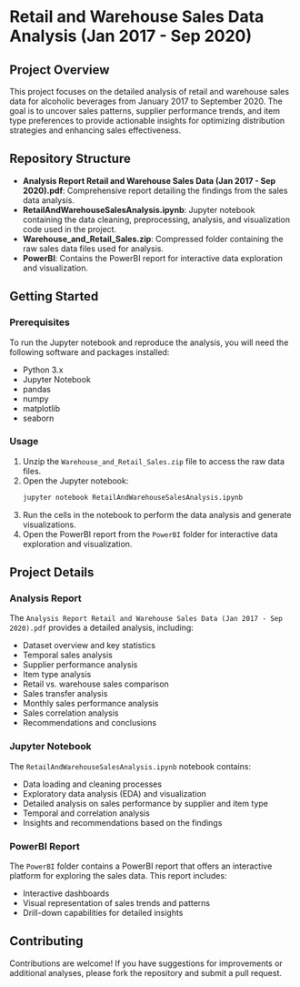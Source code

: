 # Retail and Warehouse Sales Data Analysis (Jan 2017 - Sep 2020)

## Project Overview
This project focuses on the detailed analysis of retail and warehouse sales data for alcoholic beverages from January 2017 to September 2020. The goal is to uncover sales patterns, supplier performance trends, and item type preferences to provide actionable insights for optimizing distribution strategies and enhancing sales effectiveness.

## Repository Structure
- **Analysis Report Retail and Warehouse Sales Data (Jan 2017 - Sep 2020).pdf**: Comprehensive report detailing the findings from the sales data analysis.
- **RetailAndWarehouseSalesAnalysis.ipynb**: Jupyter notebook containing the data cleaning, preprocessing, analysis, and visualization code used in the project.
- **Warehouse_and_Retail_Sales.zip**: Compressed folder containing the raw sales data files used for analysis.
- **PowerBI**: Contains the PowerBI report for interactive data exploration and visualization.

## Getting Started

### Prerequisites
To run the Jupyter notebook and reproduce the analysis, you will need the following software and packages installed:
- Python 3.x
- Jupyter Notebook
- pandas
- numpy
- matplotlib
- seaborn

### Usage
1. Unzip the `Warehouse_and_Retail_Sales.zip` file to access the raw data files.
2. Open the Jupyter notebook:
    ```sh
    jupyter notebook RetailAndWarehouseSalesAnalysis.ipynb
    ```
3. Run the cells in the notebook to perform the data analysis and generate visualizations.
4. Open the PowerBI report from the `PowerBI` folder for interactive data exploration and visualization.

## Project Details

### Analysis Report
The `Analysis Report Retail and Warehouse Sales Data (Jan 2017 - Sep 2020).pdf` provides a detailed analysis, including:
- Dataset overview and key statistics
- Temporal sales analysis
- Supplier performance analysis
- Item type analysis
- Retail vs. warehouse sales comparison
- Sales transfer analysis
- Monthly sales performance analysis
- Sales correlation analysis
- Recommendations and conclusions

### Jupyter Notebook
The `RetailAndWarehouseSalesAnalysis.ipynb` notebook contains:
- Data loading and cleaning processes
- Exploratory data analysis (EDA) and visualization
- Detailed analysis on sales performance by supplier and item type
- Temporal and correlation analysis
- Insights and recommendations based on the findings

### PowerBI Report
The `PowerBI` folder contains a PowerBI report that offers an interactive platform for exploring the sales data. This report includes:
- Interactive dashboards
- Visual representation of sales trends and patterns
- Drill-down capabilities for detailed insights

## Contributing
Contributions are welcome! If you have suggestions for improvements or additional analyses, please fork the repository and submit a pull request.

